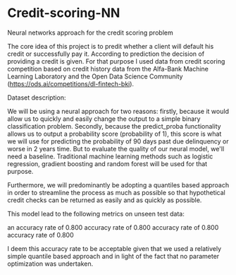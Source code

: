 # Credit-scoring-NN
Neural networks approach for the credit scoring problem

The core idea of this project is to predit whether a client will default his credit or successfully pay it. According to prediction the decision of providing a credit is given. For that purpose I used data from credit scoring competition based on credit history data from the Alfa-Bank Machine Learning Laboratory and the Open Data Science Community (https://ods.ai/competitions/dl-fintech-bki).

Dataset description:



We will be using a neural approach for two reasons: firstly, because it would allow us to quickly and easily change the output to a simple binary classification problem. Secondly, because the predict_proba functionality allows us to output a probability score (probability of 1), this score is what we will use for predicting the probability of 90 days past due delinquency or worse in 2 years time.
But to evaluate the quality of our neural model, we'll need a baseline. Traditional machine learning methods such as logistic regression, gradient boosting and random forest will be used for that purpose.

Furthermore, we will predominantly be adopting a quantiles based approach in order to streamline the process as much as possible so that hypothetical credit checks can be returned as easily and as quickly as possible.

This model lead to the following metrics on unseen test data:

an accuracy rate of 0.800
accuracy rate of 0.800
accuracy rate of 0.800
accuracy rate of 0.800

I deem this accuracy rate to be acceptable given that we used a relatively simple quantile based approach and in light of the fact that no parameter optimization was undertaken.

